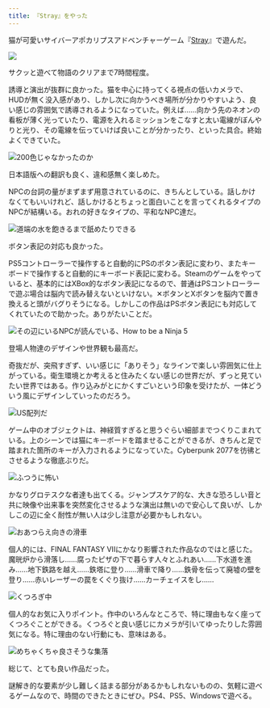 ```yaml
---
title: 『Stray』をやった
---
```

猫が可愛いサイバーアポカリプスアドベンチャーゲーム『[Stray](https://store.steampowered.com/app/1332010/Stray/?l=japanese)』で遊んだ。

![](https://lh5.googleusercontent.com/kZPJwfJM24ctGifPpjbQpe2FGNtPQ3GCGVlxJ6D19kygZZU5Hd0UbeS5wFlvrAmEUSzrkKBrJMnt_JWKIleJoeSW8LXk5gNzA-KRTUZfW9WDI_CMJo2FEULkCUtaZBfDrgNN-3cIqWyGQk_uj-QHfiY)

サクッと遊べて物語のクリアまで7時間程度。

誘導と演出が抜群に良かった。猫を中心に持ってくる視点の低いカメラで、HUDが無く没入感があり、しかし次に向かうべき場所が分かりやすいよう、良い感じの雰囲気で誘導されるようになっていた。例えば……向かう先のネオンの看板が薄く光っていたり、電源を入れるミッションをこなすと太い電線がぼんやりと光り、その電線を伝っていけば良いことが分かったり、といった具合。終始よくできていた。

![](https://lh6.googleusercontent.com/AKT8Hzdk5eVlgUvCqhGJeyRdjLXL5r_z95zXBP8RqhhP6gbQH7Dn4lfxn0dDuZ8HrRJzRD8lrd1_Hqckz-2SYuRLzBa5IwJ31CZpAUopd1vCBPuSVP2T89hspIALYJEQS8vQkfHvc8plPCTpGIezplw "200色じゃなかったのか")

日本語版への翻訳も良く、違和感無く楽しめた。

NPCの台詞の量がまずまず用意されているのに、きちんとしている。話しかけなくてもいいけれど、話しかけるとちょっと面白いことを言ってくれるタイプのNPCが結構いる。おれの好きなタイプの、平和なNPC達だ。

![](https://lh5.googleusercontent.com/_U4y3ifDuRsL_u6X3XwD70a342V1G-eiP7qdXJEOV-lVo3rGTBcPXpDxSCz9OViCOV1FpvORzo-2IN_jH3BuH45h0uPY6HMA_9J3mbYIUr2kXLtF1Igui_gbb2ClsZNDdCcNolFp3CKoEzNE2j1NxFA "道端の水を飽きるまで舐めたりできる")

ボタン表記の対応も良かった。

PS5コントローラーで操作すると自動的にPSのボタン表記に変わり、またキーボードで操作すると自動的にキーボード表記に変わる。Steamのゲームをやっていると、基本的にはXBox的なボタン表記になるので、普通はPSコントローラーで遊ぶ場合は脳内で読み替えないといけない。✕ボタンとXボタンを脳内で置き換えると頭がバグりそうになる。しかしこの作品はPSボタン表記にも対応してくれていたので助かった。ありがたいことだ。

![](https://lh5.googleusercontent.com/03atb8ayYRZ9sPRj76Ioefi9k0UVqaN4wTPJ_9QZ4BYjgEbocZIj3naGKa4dF36eS8L33ELBIJUsfatQ32azMBA9Ml56n1LxtE3W2hZrhzlXpMLM8lKFFDBsbuusKm1IH_KlhQOwgxzVNJMkdTaS_LQ "その辺にいるNPCが読んでいる、How to be a Ninja 5")

登場人物達のデザインや世界観も最高だ。

奇抜だが、突飛すぎず、いい感じに「ありそう」なラインで楽しい雰囲気に仕上がっている。衛生環境とか考えると住みたくない感じの世界だが、ずっと見ていたい世界ではある。作り込みがとにかくすごいという印象を受けたが、一体どういう風にデザインしていったのだろう。

![](https://lh5.googleusercontent.com/zWiFwCctP5zIRABr0VUeClHp97CRatkvCK0EXs6Um-hFyQ7piiPpUiAHmsxsoHhIOaRqjEWXKVsc4Zo6RaFDuNhqUwo4CfR2G_p20sezP5XrRcvqhXuNyi9jVhw9g8kZMXnVHCWpQe3MLmUvRk8ubjI "US配列だ")

ゲーム中のオブジェクトは、神経質すぎると思うぐらい細部までつくりこまれている。上のシーンでは猫にキーボードを踏ませることができるが、きちんと足で踏まれた箇所のキーが入力されるようになっていた。Cyberpunk 2077を彷彿とさせるような徹底ぶりだ。

![](https://lh6.googleusercontent.com/F_IXiNQeTOhPxRGXEp7KQ0VcnUqKli3V17HJkIGwdg_H-Na_1t9NeLDgtC8TUishbdv0tJtG3uRsEv8uGKZYUABA1cyIClbuVfbzec3rVc9Pa3nkFgYUTU7LyIvT37S3DIKpn59H8xaN2jXoYaUJ3Us "ふつうに怖い")

かなりグロテスクな者達も出てくる。ジャンプスケア的な、大きな恐ろしい音と共に映像や出来事を突然変化させるような演出は無いので安心して良いが、しかしこの辺に全く耐性が無い人は少し注意が必要かもしれない。

![](https://lh5.googleusercontent.com/ctKE1VWlqGwCx9C-MsRIt8H-HaJrad0w2qRo4oDvlSbncY8anjQeX13Uod1QftL-RMhEyijXtvkRM0HFfZYWcAV_4Hvv9LCveSI-DbM4Gxom1D5nQA1oaTFXfMCmurxhIbcZCNiazt6k7EHNKCNqPbQ "おあつらえ向きの滑車")

個人的には、FINAL FANTASY VIIにかなり影響された作品なのではと感じた。魔晄炉から滑落し……腐ったピザの下で暮らす人々とふれあい……下水道を進み……地下鉄路を越え……鉄塔に登り……滑車で降り……鉄骨を伝って廃墟の壁を登り……赤いレーザーの罠をくぐり抜け……カーチェイスをし……

![](https://lh5.googleusercontent.com/M9Sm0gtJqAYWOQqYAi5GZNjLj_Ng4L8aP6RpshLnUwBF-QEdxAdiekIEfCk_bVvEpI2IRkeYzLWf1jG3gOksJEei1GAMeNiAvWv7I-Mw_Eohl9g_WTAr6UQBckBp9DoKx1cpvG7vyez7lceaB_cbHEw "くつろぎ中")

個人的なお気に入りポイント。作中のいろんなところで、特に理由もなく座ってくつろぐことができる。くつろぐと良い感じにカメラが引いてゆったりした雰囲気になる。特に理由のない行動にも、意味はある。

![](https://lh5.googleusercontent.com/xMbk9unLXjx0gXgAebKF9zwlH__GI35Vm8PRNzIIDBuqj5wwjQWRgcHsXKhfaOfrLfa9WaRkVAqJPgYm25fxIl9Eq2Woy65y-dnvmVdFGVLWE-lWSSNo7AgavHk9a6bNZApXcneopRUnqAeNtvdp1Aw "めちゃくちゃ良さそうな集落")

総じて、とても良い作品だった。

謎解き的な要素が少し難しく詰まる部分があるかもしれないものの、気軽に遊べるゲームなので、時間のできたときにぜひ。PS4、PS5、Windowsで遊べる。
